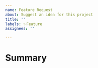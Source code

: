 ```yaml
---
name: Feature Request
about: Suggest an idea for this project
title: ''
labels: ✨Feature
assignees: ''

---
```


# Summary

<!-- Tell us what the suggestion is -->
